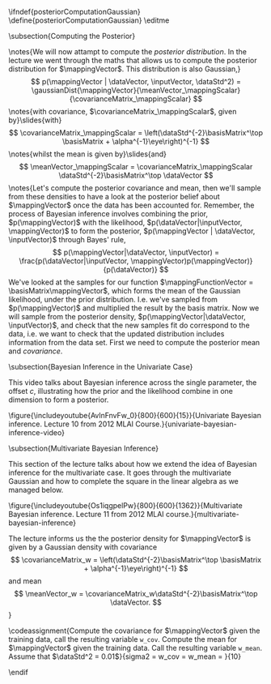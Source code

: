 \ifndef{posteriorComputationGaussian}
\define{posteriorComputationGaussian}
\editme

\subsection{Computing the Posterior}

\notes{We will now attampt to compute the *posterior distribution*. In the lecture we went through the maths that allows us to compute the posterior distribution for $\mappingVector$. This distribution is also Gaussian,}
$$
p(\mappingVector | \dataVector, \inputVector, \dataStd^2) = \gaussianDist{\mappingVector}{\meanVector_\mappingScalar}{\covarianceMatrix_\mappingScalar}
$$
\notes{with covariance, $\covarianceMatrix_\mappingScalar$, given by}\slides{with}
$$
\covarianceMatrix_\mappingScalar = \left(\dataStd^{-2}\basisMatrix^\top \basisMatrix + \alpha^{-1}\eye\right)^{-1}
$$ 
\notes{whilst the mean is given by}\slides{and}
$$
\meanVector_\mappingScalar = \covarianceMatrix_\mappingScalar \dataStd^{-2}\basisMatrix^\top \dataVector
$$ 
\notes{Let's compute the posterior covariance and mean, then we'll sample from these densities to have a look at the posterior belief about $\mappingVector$ once the data has been accounted for. Remember, the process of Bayesian inference involves combining the prior, $p(\mappingVector)$ with the likelihood, $p(\dataVector|\inputVector, \mappingVector)$ to form the posterior, $p(\mappingVector | \dataVector, \inputVector)$ through Bayes' rule,
$$
p(\mappingVector|\dataVector, \inputVector) = \frac{p(\dataVector|\inputVector, \mappingVector)p(\mappingVector)}{p(\dataVector)}
$$
We've looked at the samples for our function $\mappingFunctionVector = \basisMatrix\mappingVector$, which forms the mean of the Gaussian likelihood, under the prior distribution. I.e. we've sampled from $p(\mappingVector)$ and multiplied the result by the basis matrix. Now we will sample from the posterior density, $p(\mappingVector|\dataVector, \inputVector)$, and check that the new samples fit do correspond to the data, i.e. we want to check that the updated distribution includes information from the data set. First we need to compute the posterior mean and *covariance*.

\subsection{Bayesian Inference in the Univariate Case}

This video talks about Bayesian inference across the single parameter, the offset $c$, illustrating how the prior and the likelihood combine in one dimension to form a posterior.

\figure{\includeyoutube{AvlnFnvFw_0}{800}{600}{15}}{Univariate Bayesian inference. Lecture 10 from 2012 MLAI Course.}{univariate-bayesian-inference-video}

\subsection{Multivariate Bayesian Inference}

This section of the lecture talks about how we extend the idea of Bayesian inference for the multivariate case. It goes through the multivariate Gaussian and how to complete the square in the linear algebra as we managed below.

\figure{\includeyoutube{Os1iqgpelPw}{800}{600}{1362}}{Multivariate Bayesian inference. Lecture 11 from 2012 MLAI course.}{multivariate-bayesian-inference}

The lecture informs us the the posterior density for $\mappingVector$ is given by a Gaussian density with covariance
$$
\covarianceMatrix_w = \left(\dataStd^{-2}\basisMatrix^\top \basisMatrix + \alpha^{-1}\eye\right)^{-1}
$$
and mean 
$$
\meanVector_w = \covarianceMatrix_w\dataStd^{-2}\basisMatrix^\top \dataVector.
$$
}

\codeassignment{Compute the covariance for $\mappingVector$ given the training data, call the resulting variable `w_cov`. Compute the mean for $\mappingVector$ given the training data. Call the resulting variable `w_mean`. Assume that $\dataStd^2 = 0.01$}{sigma2 = 
w_cov = 
w_mean = 
}{10}


\endif
